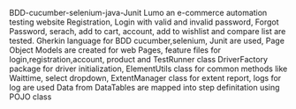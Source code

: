 BDD-cucumber-selenium-java-Junit
Lumo an e-commerce automation testing website Registration, Login with valid and invalid password, Forgot Password, serach, add to cart, account, add to wishlist and compare list are tested. 
Gherkin language for BDD cucumber,selenium, Junit are used, 
Page Object Models are created for web Pages, feature files for login,registration,account, product and TestRunner class
DriverFactory package for driver initialization, ElementUtils class for common methods like Waittime, select dropdown, ExtentManager class for extent report, logs for log are used
Data from DataTables are mapped into step definitation using POJO class 

